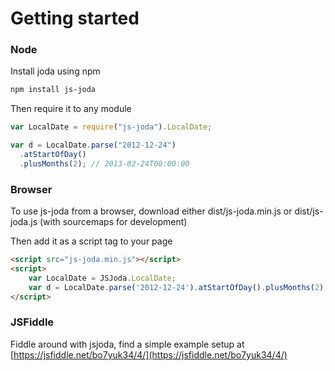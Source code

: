 # Getting started

### Node

Install joda using npm

```bash
npm install js-joda
```

Then require it to any module

```javascript
var LocalDate = require("js-joda").LocalDate;

var d = LocalDate.parse("2012-12-24")
  .atStartOfDay()
  .plusMonths(2); // 2013-02-24T00:00:00
```

### Browser

To use js-joda from a browser, download either dist/js-joda.min.js or dist/js-joda.js (with sourcemaps for development)

Then add it as a script tag to your page

```html
<script src="js-joda.min.js"></script>
<script>
    var LocalDate = JSJoda.LocalDate;
    var d = LocalDate.parse('2012-12-24').atStartOfDay().plusMonths(2); // 2013-02-24T00:00:00
</script>
```

### JSFiddle

Fiddle around with jsjoda, find a simple example setup at [https://jsfiddle.net/bo7yuk34/4/](https://jsfiddle.net/bo7yuk34/4/)